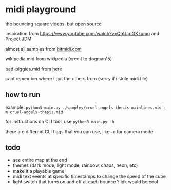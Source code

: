 # midi playground

the bouncing square videos, but open source

inspiration from https://www.youtube.com/watch?v=QhUcpGKzumo and Project JDM

almost all samples from [bitmidi.com](https://bitmidi.com/)

wikipedia.mid from wikipedia (credit to dogman15)

bad-piggies.mid from [here](https://www.vgmusic.com/new-files/Bad_Piggies_MIDIPIANO.mid)

cant remember where i got the others from (sorry if i stole midi file)

## how to run

example: `python3 main.py ./samples/cruel-angels-thesis-mainlines.mid -m cruel-angels-thesis.mid`

for instructions on CLI tool, use `python3 main.py -h`

there are different CLI flags that you can use, like `-c` for camera mode

## todo

- see entire map at the end
- themes (dark mode, light mode, rainbow, chaos, neon, etc)
- make it a playable game
- midi text events at specific timestamps to change the speed of the cube
- light switch that turns on and off at each bounce ? idk would be cool
